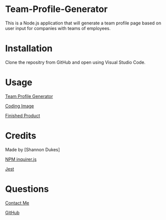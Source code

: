 # Team-Profile-Generator

This is a Node.js application that will generate a team profile page based on user input for companies with teams of employees.

# Installation

Clone the repositry from GitHub and open using Visual Studio Code.

# Usage
[Team Profile Generator](https://drive.google.com/drive/u/0/folders/1BFyOYVbmI6g4ioolz2Lb27LfGqZ3lHMC)

[Coding Image](../assets/images/entry-screenshot.jpg)

[Finished Product](../assets/images/finished-product.jpg)

# Credits

Made by [Shannon Dukes]

[NPM inquirer.js](https://www.npmjs.com/package/inquirer)

[Jest](https://jestjs.io/)

# Questions

[Contact Me](mrs.knit.wit.dukes@gmail.com)

[GitHub](https://github.com/ShannonDukes)